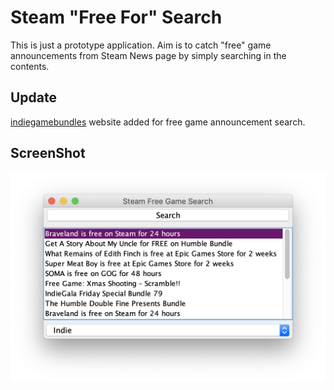 # Steam "Free For" Search

This is just a prototype application.
Aim is to catch "free" game announcements from Steam News page by simply searching in the contents.

## Update

[indiegamebundles](https://www.indiegamebundles.com) website added for free game announcement search.

## ScreenShot

![actorInit](https://github.com/cansusam/SteamFreeGameSearch/blob/master/pic/ss.png)

